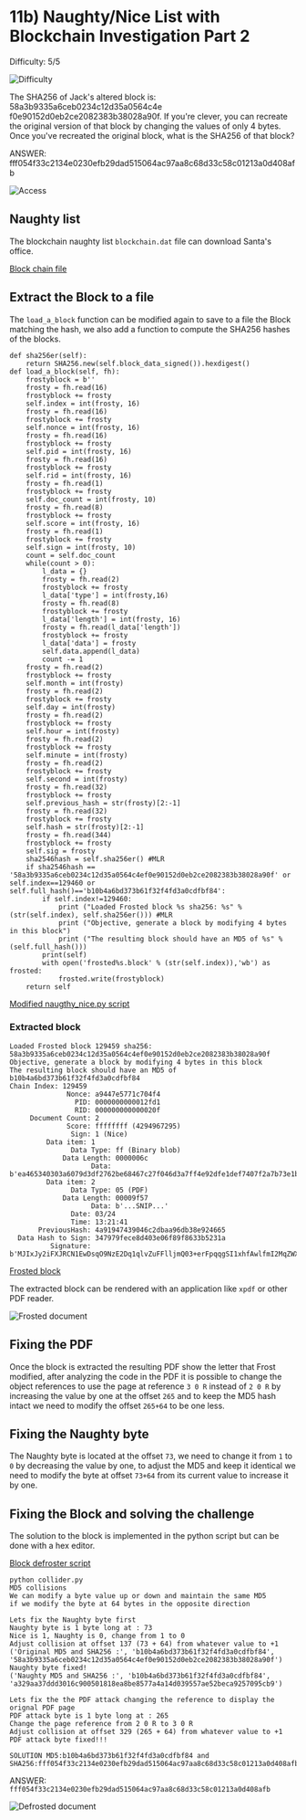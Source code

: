 # 11b) Naughty/Nice List with Blockchain Investigation Part 2
Difficulty: 5/5

![Difficulty](../../img/Dificulty5.png)

The SHA256 of Jack's altered block is: 58a3b9335a6ceb0234c12d35a0564c4e f0e90152d0eb2ce2082383b38028a90f. If you're clever, you can recreate the original version of that block by changing the values of only 4 bytes. Once you've recreated the original block, what is the SHA256 of that block?

ANSWER: fff054f33c2134e0230efb29dad515064ac97aa8c68d33c58c01213a0d408afb

![Access](11b-Blockchain-Part-2.png)

## Naughty list
The blockchain naughty list `blockchain.dat` file can download Santa's office.

[Block chain file](blockchain.dat)

## Extract the Block to a file
The `load_a_block` function can be modified again to save to a file the Block matching the hash, we also add a function to compute the SHA256 hashes of the blocks.
```
def sha256er(self):
    return SHA256.new(self.block_data_signed()).hexdigest()
def load_a_block(self, fh):
    frostyblock = b''
    frosty = fh.read(16)
    frostyblock += frosty
    self.index = int(frosty, 16)
    frosty = fh.read(16)
    frostyblock += frosty
    self.nonce = int(frosty, 16)
    frosty = fh.read(16)
    frostyblock += frosty
    self.pid = int(frosty, 16)
    frosty = fh.read(16)
    frostyblock += frosty
    self.rid = int(frosty, 16)
    frosty = fh.read(1)
    frostyblock += frosty
    self.doc_count = int(frosty, 10)
    frosty = fh.read(8)
    frostyblock += frosty
    self.score = int(frosty, 16)
    frosty = fh.read(1)
    frostyblock += frosty
    self.sign = int(frosty, 10)
    count = self.doc_count
    while(count > 0):
        l_data = {}
        frosty = fh.read(2)
        frostyblock += frosty
        l_data['type'] = int(frosty,16)
        frosty = fh.read(8)
        frostyblock += frosty
        l_data['length'] = int(frosty, 16)
        frosty = fh.read(l_data['length'])
        frostyblock += frosty
        l_data['data'] = frosty
        self.data.append(l_data)
        count -= 1
    frosty = fh.read(2)
    frostyblock += frosty
    self.month = int(frosty)
    frosty = fh.read(2)
    frostyblock += frosty
    self.day = int(frosty)
    frosty = fh.read(2)
    frostyblock += frosty
    self.hour = int(frosty)
    frosty = fh.read(2)
    frostyblock += frosty
    self.minute = int(frosty)
    frosty = fh.read(2)
    frostyblock += frosty
    self.second = int(frosty)
    frosty = fh.read(32)
    frostyblock += frosty
    self.previous_hash = str(frosty)[2:-1]
    frosty = fh.read(32)
    frostyblock += frosty
    self.hash = str(frosty)[2:-1]
    frosty = fh.read(344)
    frostyblock += frosty
    self.sig = frosty
    sha2546hash = self.sha256er() #MLR
    if sha2546hash == '58a3b9335a6ceb0234c12d35a0564c4ef0e90152d0eb2ce2082383b38028a90f' or self.index==129460 or self.full_hash()=='b10b4a6bd373b61f32f4fd3a0cdfbf84':
        if self.index!=129460:
            print ("Loaded Frosted block %s sha256: %s" % (str(self.index), self.sha256er())) #MLR
            print ("Objective, generate a block by modifying 4 bytes in this block")
            print ("The resulting block should have an MD5 of %s" % (self.full_hash()))
        print(self)
        with open('frosted%s.block' % (str(self.index)),'wb') as frosted:
            frosted.write(frostyblock)
    return self
```

[Modified naugthy_nice.py script](11b.py)

### Extracted block
```
Loaded Frosted block 129459 sha256: 58a3b9335a6ceb0234c12d35a0564c4ef0e90152d0eb2ce2082383b38028a90f
Objective, generate a block by modifying 4 bytes in this block
The resulting block should have an MD5 of b10b4a6bd373b61f32f4fd3a0cdfbf84
Chain Index: 129459
              Nonce: a9447e5771c704f4
                PID: 0000000000012fd1
                RID: 000000000000020f
     Document Count: 2
              Score: ffffffff (4294967295)
               Sign: 1 (Nice)
         Data item: 1
               Data Type: ff (Binary blob)
             Data Length: 0000006c
                    Data: b'ea465340303a6079d3df2762be68467c27f046d3a7ff4e92dfe1def7407f2a7b73e1b759b8b919451e37518d22d987296fcb0f188dd60388bf20350f2a91c29d0348614dc0bceef2bcadd4cc3f251ba8f9fbaf171a06df1e1fd8649396ab86f9d5118cc8d8204b4ffe8d8f09'
         Data item: 2
               Data Type: 05 (PDF)
             Data Length: 00009f57
                    Data: b'...SNIP...'
               Date: 03/24
               Time: 13:21:41
       PreviousHash: 4a91947439046c2dbaa96db38e924665
  Data Hash to Sign: 347979fece8d403e06f89f8633b5231a
          Signature: b'MJIxJy2iFXJRCN1EwDsqO9NzE2Dq1qlvZuFFlljmQ03+erFpqqgSI1xhfAwlfmI2MqZWXA9RDTVw3+aWPq2S0CKuKvXkDOrX92cPUz5wEMYNfuxrpOFhrK2sks0yeQWPsHFEV4cl6jtkZ//OwdIznTuVgfuA8UDcnqCpzSV9Uu8ugZpAlUY43Y40ecJPFoI/xi+VU4xM0+9vjY0EmQijOj5k89/AbMAD2R3UbFNmmR61w7cVLrDhx3XwTdY2RCc3ovnUYmhgPNnduKIUA/zKbuu95FFi5M2r6c5Mt6F+c9EdLza24xX2J4l3YbmagR/AEBaF9EBMDZ1o5cMTMCtHfw=='
```

[Frosted block](frosted129459.block)

The extracted block can be rendered with an application like `xpdf` or other PDF reader.

![Frosted document](FrostModified.png)

## Fixing the PDF
Once the block is extracted the resulting PDF show the letter that Frost modified, after analyzing the code in the PDF it is possible to change the object references to use the page at reference `3 0 R` instead of `2 0 R` by increasing the value by one at the offset `265` and to keep the MD5 hash intact we need to modify the offset `265+64` to be one less.

## Fixing the Naughty byte
The Naughty byte is located at the offset `73`, we need to change it from `1` to `0` by decreasing the value by one, to adjust the MD5 and keep it identical we need to modify the byte at offset `73+64` from its current value to increase it by one.

## Fixing the Block and solving the challenge
The solution to the block is implemented in the python script but can be done with a hex editor.

[Block defroster script](collider.py)

```
python collider.py 
MD5 collisions
We can modify a byte value up or down and maintain the same MD5
if we modify the byte at 64 bytes in the opposite direction

Lets fix the Naughty byte first
Naughty byte is 1 byte long at : 73
Nice is 1, Naughty is 0, change from 1 to 0
Adjust collision at offset 137 (73 + 64) from whatever value to +1
('Original MD5 and SHA256 :', 'b10b4a6bd373b61f32f4fd3a0cdfbf84', '58a3b9335a6ceb0234c12d35a0564c4ef0e90152d0eb2ce2082383b38028a90f')
Naughty byte fixed!
('Naughty MD5 and SHA256 :', 'b10b4a6bd373b61f32f4fd3a0cdfbf84', 'a329aa37ddd3016c900501818ea8be8577a4a14d039557ae52beca9257095cb9')

Lets fix the the PDF attack changing the reference to display the orignal PDF page
PDF attack byte is 1 byte long at : 265
Change the page reference from 2 0 R to 3 0 R
Adjust collision at offset 329 (265 + 64) from whatever value to +1
PDF attack byte fixed!!!

SOLUTION MD5:b10b4a6bd373b61f32f4fd3a0cdfbf84 and SHA256:fff054f33c2134e0230efb29dad515064ac97aa8c68d33c58c01213a0d408afb
```

ANSWER: `fff054f33c2134e0230efb29dad515064ac97aa8c68d33c58c01213a0d408afb`

![Defrosted document](FrostRecovered.png)